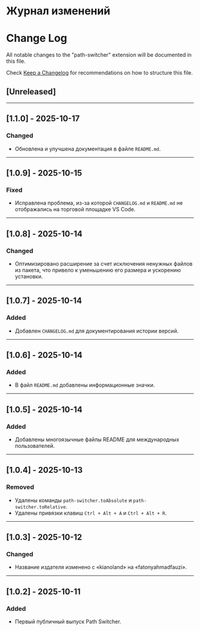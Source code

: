 # Журнал изменений

# Change Log

All notable changes to the "path-switcher" extension will be documented in this file.

Check [Keep a Changelog](http://keepachangelog.com/) for recommendations on how to structure this file.

## [Unreleased]

---

## [1.1.0] - 2025-10-17

### Changed

- Обновлена ​​и улучшена документация в файле `README.md`.

---

## [1.0.9] - 2025-10-15

### Fixed

- Исправлена ​​проблема, из-за которой `CHANGELOG.md` и `README.md` не отображались на торговой площадке VS Code.

---

## [1.0.8] - 2025-10-14

### Changed

- Оптимизировано расширение за счет исключения ненужных файлов из пакета, что привело к уменьшению его размера и ускорению установки.

---

## [1.0.7] - 2025-10-14

### Added

- Добавлен `CHANGELOG.md` для документирования истории версий.

---

## [1.0.6] - 2025-10-14

### Added

- В файл `README.md` добавлены информационные значки.

---

## [1.0.5] - 2025-10-14

### Added

- Добавлены многоязычные файлы README для международных пользователей.

---

## [1.0.4] - 2025-10-13

### Removed

- Удалены команды `path-switcher.toAbsolute` и `path-switcher.toRelative`.
- Удалены привязки клавиш `Ctrl + Alt + A` и `Ctrl + Alt + R`.

---

## [1.0.3] - 2025-10-12

### Changed

- Название издателя изменено с «kianoland» на «fatonyahmadfauzi».

---

## [1.0.2] - 2025-10-11

### Added

- Первый публичный выпуск Path Switcher.
